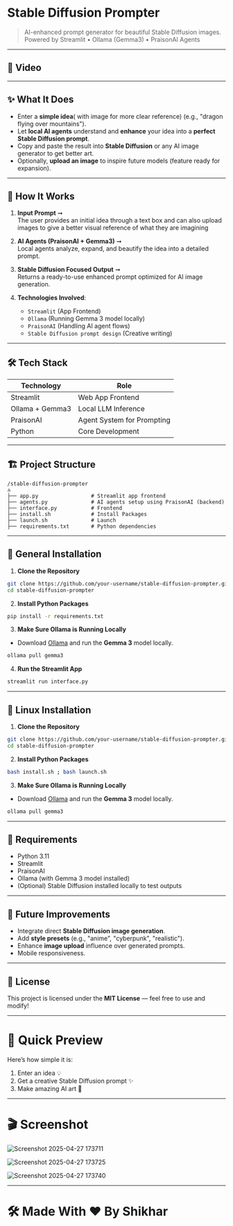 # Stable Diffusion Prompter

> AI-enhanced prompt generator for beautiful Stable Diffusion images.  
> Powered by Streamlit • Ollama (Gemma3) • PraisonAI Agents

---

## 📸 Video




---

## ✨ What It Does

- Enter a **simple idea**( with image for more clear reference) (e.g., "dragon flying over mountains").
- Let **local AI agents** understand and **enhance** your idea into a **perfect Stable Diffusion prompt**.
- Copy and paste the result into **Stable Diffusion** or any AI image generator to get better art.
- Optionally, **upload an image** to inspire future models (feature ready for expansion).

---

## 🦰 How It Works

1. **Input Prompt** ➞  
   The user provides an initial idea through a text box and can also upload images to give a better visual reference of what they are imagining

2. **AI Agents (PraisonAI + Gemma3)** ➞  
   Local agents analyze, expand, and beautify the idea into a detailed prompt.

3. **Stable Diffusion Focused Output** ➞  
   Returns a ready-to-use enhanced prompt optimized for AI image generation.

4. **Technologies Involved**:
   - `Streamlit` (App Frontend)
   - `Ollama` (Running Gemma 3 model locally)
   - `PraisonAI` (Handling AI agent flows)
   - `Stable Diffusion prompt design` (Creative writing)

---

## 🛠️ Tech Stack

| Technology         | Role                       |
|--------------------|-----------------------------|
| Streamlit          | Web App Frontend            |
| Ollama + Gemma3    | Local LLM Inference         |
| PraisonAI          | Agent System for Prompting  |
| Python             | Core Development            |

---

## 🏗️ Project Structure

```
/stable-diffusion-prompter
🔝
├── app.py                 # Streamlit app frontend
├── agents.py              # AI agents setup using PraisonAI (backend)
├── interface.py           # Frontend
├── install.sh             # Install Packages
├── launch.sh              # Launch
├── requirements.txt       # Python dependencies
```

---

## 🚀 General Installation

1. **Clone the Repository**  
```bash
git clone https://github.com/your-username/stable-diffusion-prompter.git
cd stable-diffusion-prompter
```

2. **Install Python Packages**  
```bash
pip install -r requirements.txt
```

3. **Make Sure Ollama is Running Locally**  
- Download [Ollama](https://ollama.ai/) and run the **Gemma 3** model locally.
```bash
ollama pull gemma3
```

4. **Run the Streamlit App**  
```bash
streamlit run interface.py
```
---
## 🚀 Linux Installation

1. **Clone the Repository**  
```bash
git clone https://github.com/your-username/stable-diffusion-prompter.git
cd stable-diffusion-prompter
```

2. **Install Python Packages**  
```bash
bash install.sh ; bash launch.sh
```

3. **Make Sure Ollama is Running Locally**  
- Download [Ollama](https://ollama.ai/) and run the **Gemma 3** model locally.
```bash
ollama pull gemma3
```
---

## 📜 Requirements

- Python 3.11
- Streamlit
- PraisonAI
- Ollama (with Gemma 3 model installed)
- (Optional) Stable Diffusion installed locally to test outputs

---

## 🎯 Future Improvements

- Integrate direct **Stable Diffusion image generation**.
- Add **style presets** (e.g., "anime", "cyberpunk", "realistic").
- Enhance **image upload** influence over generated prompts.
- Mobile responsiveness.

---

## 📜 License

This project is licensed under the **MIT License** — feel free to use and modify!

---

# 🚀 Quick Preview

Here’s how simple it is:
1. Enter an idea 💡
2. Get a creative Stable Diffusion prompt ✨
3. Make amazing AI art 🎨

---

# 🎬 Screenshot 
![Screenshot 2025-04-27 173711](https://github.com/user-attachments/assets/579734dc-0b57-4b38-9ffe-f576f4c27b22)

![Screenshot 2025-04-27 173725](https://github.com/user-attachments/assets/23b2c5c7-9f16-4041-9a95-7af6d1f8762b)

![Screenshot 2025-04-27 173740](https://github.com/user-attachments/assets/19523f70-9196-464c-979d-af94ed37da46)




---

# 🛠️ Made With ❤️ By Shikhar

